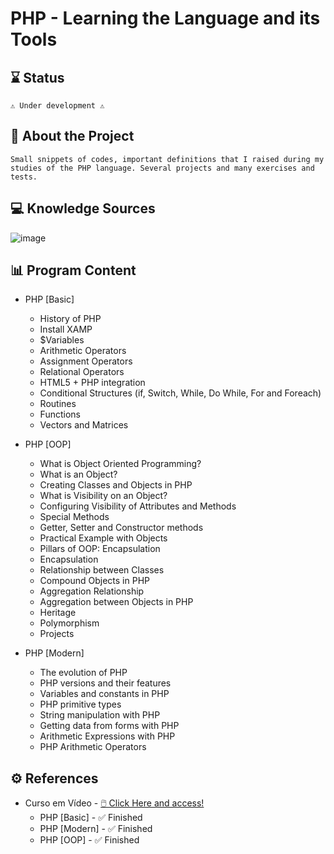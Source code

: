 # PHP - Learning the Language and its Tools
## ⌛ Status
    ⚠️ Under development ⚠️
## 📄 About the Project
    Small snippets of codes, important definitions that I raised during my studies of the PHP language. Several projects and many exercises and tests.

## 💻 Knowledge Sources
![image](https://user-images.githubusercontent.com/91624923/228826494-949df057-1025-4e93-a4ad-4c02d3eddeef.png)

## 📊 Program Content
- PHP [Basic]
	- History of PHP
	- Install XAMP
	- $Variables
	- Arithmetic Operators
	- Assignment Operators
	- Relational Operators
	- HTML5 + PHP integration
	- Conditional Structures (if, Switch, While, Do While, For and Foreach)
	- Routines
	- Functions
	- Vectors and Matrices

- PHP [OOP]
	- What is Object Oriented Programming?
	- What is an Object?
	- Creating Classes and Objects in PHP
	- What is Visibility on an Object?
	- Configuring Visibility of Attributes and Methods
	- Special Methods
	- Getter, Setter and Constructor methods
	- Practical Example with Objects
	- Pillars of OOP: Encapsulation
	- Encapsulation
	- Relationship between Classes
	- Compound Objects in PHP
	- Aggregation Relationship
	- Aggregation between Objects in PHP
	- Heritage
	- Polymorphism
	- Projects
	
- PHP [Modern]
	- The evolution of PHP
	- PHP versions and their features
	- Variables and constants in PHP
	- PHP primitive types
	- String manipulation with PHP
	- Getting data from forms with PHP
	- Arithmetic Expressions with PHP
	- PHP Arithmetic Operators

## ⚙ References
- Curso em Vídeo - <a href="https://www.cursoemvideo.com/cursos/">🖱️ Click Here and access!</a>
	- PHP [Basic] -  ✅ Finished	
	- PHP [Modern] - ✅ Finished
  	- PHP [OOP]  -   ✅ Finished

		
 
